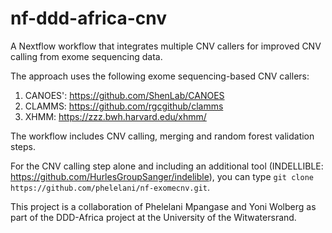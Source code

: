 # nf-ddd-africa-cnv
A Nextflow workflow that integrates multiple CNV callers for improved CNV calling from exome sequencing data.

The approach uses the following exome sequencing-based CNV callers:
1. CANOES': https://github.com/ShenLab/CANOES
2. CLAMMS: https://github.com/rgcgithub/clamms
3. XHMM: https://zzz.bwh.harvard.edu/xhmm/

The workflow includes CNV calling, merging and random forest validation steps.

For the CNV calling step alone and including an additional tool (INDELLIBLE: https://github.com/HurlesGroupSanger/indelible), you can type `git clone https://github.com/phelelani/nf-exomecnv.git`. 

This project is a collaboration of Phelelani Mpangase and Yoni Wolberg as part of the DDD-Africa project at the University of the Witwatersrand.
